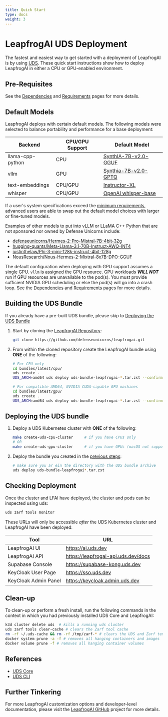 ```yaml
---
title: Quick Start
type: docs
weight: 3
---
```


# LeapfrogAI UDS Deployment

The fastest and easiest way to get started with a deployment of LeapfrogAI is by using [UDS](https://github.com/defenseunicorns/uds-core). These quick start instructions show how to deploy LeapfrogAI in either a CPU or GPU-enabled environment.

## Pre-Requisites

See the [Dependencies](https://docs.leapfrog.ai/docs/local-deploy-guide/dependencies/) and [Requirements](https://docs.leapfrog.ai/docs/local-deploy-guide/requirements/) pages for more details.

## Default Models

LeapfrogAI deploys with certain default models. The following models were selected to balance portability and performance for a base deployment:

| Backend            | CPU/GPU Support   | Default Model                                                                  |
| ------------------ | ----------------- | ------------------------------------------------------------------------------ |
| llama-cpp-python   | CPU               | [SynthIA-7B-v2.0-GGUF](https://huggingface.co/TheBloke/SynthIA-7B-v2.0-GGUF)   |
| vllm               | GPU               | [Synthia-7B-v2.0-GPTQ](https://huggingface.co/TheBloke/SynthIA-7B-v2.0-GPTQ)   |
| text-embeddings    | CPU/GPU           | [Instructor-XL](https://huggingface.co/hkunlp/instructor-xl)                   |
| whisper            | CPU/GPU           | [OpenAI whisper-base](https://huggingface.co/openai/whisper-base)              |

If a user's system specifications exceed the [minimum requirements](https://docs.leapfrog.ai/docs/local-deploy-guide/requirements/), advanced users are able to swap out the default model choices with larger or fine-tuned models.

Examples of other models to put into vLLM or LLaMA C++ Python that are not sponsored nor owned by Defense Unicorns include:

- [defenseunicorns/Hermes-2-Pro-Mistral-7B-4bit-32g](https://huggingface.co/defenseunicorns/Hermes-2-Pro-Mistral-7B-4bit-32g)
- [hugging-quants/Meta-Llama-3.1-70B-Instruct-AWQ-INT4](https://huggingface.co/hugging-quants/Meta-Llama-3.1-70B-Instruct-AWQ-INT4)
- [justinthelaw/Phi-3-mini-128k-instruct-4bit-128g](https://huggingface.co/justinthelaw/Phi-3-mini-128k-instruct-4bit-128g)
- [NousResearch/Nous-Hermes-2-Mixtral-8x7B-DPO-GGUF](https://huggingface.co/NousResearch/Nous-Hermes-2-Mixtral-8x7B-DPO-GGUF)

The default configuration when deploying with GPU support assumes a single GPU. `vllm` is assigned the GPU resource. GPU workloads **_WILL NOT_** run if GPU resources are unavailable to the pod(s). You must provide sufficient NVIDIA GPU scheduling or else the pod(s) will go into a crash loop. See the [Dependencies](https://docs.leapfrog.ai/docs/local-deploy-guide/dependencies/) and [Requirements](https://docs.leapfrog.ai/docs/local-deploy-guide/requirements/) pages for more details.

## Building the UDS Bundle

If you already have a pre-built UDS bundle, please skip to [Deploying the UDS Bundle](#deploying-the-uds-bundle)

1. Start by cloning the [LeapfrogAI Repository](https://github.com/defenseunicorns/leapfrogai):

    ``` bash
    git clone https://github.com/defenseunicorns/leapfrogai.git
    ```

2. From within the cloned repository create the LeapfrogAI bundle using **ONE** of the following:

    ```bash
    # For CPU-only
    cd bundles/latest/cpu/
    uds create .
    UDS_ARCH=amd64 uds deploy uds-bundle-leapfrogai-*.tar.zst --confirm

    # For compatible AMD64, NVIDIA CUDA-capable GPU machines
    cd bundles/latest/gpu/
    uds create .
    UDS_ARCH=amd64 uds deploy uds-bundle-leapfrogai-*.tar.zst --confirm
    ```

## Deploying the UDS bundle

1. Deploy a UDS Kubernetes cluster with **ONE** of the following:

    ```bash
    make create-uds-cpu-cluster     # if you have CPUs only
    # OR
    make create-uds-gpu-cluster     # if you have GPUs (macOS not supported)
    ```

2. Deploy the bundle you created in the [previous steps](#building-the-uds-bundle):

    ```bash
    # make sure you ar ein the directory with the UDS bundle archive
    uds deploy uds-bundle-leapfrogai*.tar.zst
    ```

## Checking Deployment

Once the cluster and LFAI have deployed, the cluster and pods can be inspected using uds:

```bash
uds zarf tools monitor
```

These URLs will only be accessible *after* the UDS Kubernetes cluster and LeapfrogAI have been deployed:

| Tool                  | URL                                   |
| --------------------- | ------------------------------------- |
| LeapfrogAI UI         | <https://ai.uds.dev>                  |
| LeapfrogAI API        | <https://leapfrogai-api.uds.dev/docs> |
| Supabase Console      | <https://supabase-kong.uds.dev>       |
| KeyCloak User Page    | <https://sso.uds.dev>                 |
| KeyCloak Admin Panel  | <https://keycloak.admin.uds.dev>      |

## Clean-up

To clean-up or perform a fresh install, run the following commands in the context in which you had previously installed UDS Core and LeapfrogAI:

```bash
k3d cluster delete uds  # kills a running uds cluster
uds zarf tools clear-cache # clears the Zarf tool cache
rm -rf ~/.uds-cache && rm -rf /tmp/zarf-* # clears the UDS and Zarf temporary files
docker system prune -a -f # removes all hanging containers and images
docker volume prune -f # removes all hanging container volumes
```

## References

- [UDS Core](https://github.com/defenseunicorns/uds-core)
- [UDS CLI](https://github.com/defenseunicorns/uds-cli)

## Further Tinkering

For more LeapfrogAI customization options and developer-level documentation, please visit the [LeapfrogAI GitHub](https://github.com/defenseunicorns/leapfrogai) project for more details.
